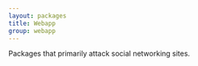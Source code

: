 ```yaml
---
layout: packages
title: Webapp
group: webapp
---
```


Packages that primarily attack social networking sites.